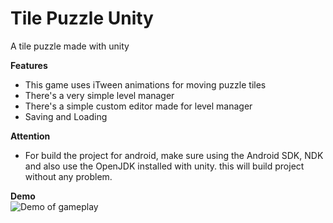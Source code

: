 # Tile Puzzle Unity
A tile puzzle made with unity

<b>Features</b>
* This game uses iTween animations for moving puzzle tiles
* There's a very simple level manager
* There's a simple custom editor made for level manager
* Saving and Loading

<b>Attention</b>
* For build the project for android, make sure using the Android SDK, NDK and also use the OpenJDK installed with unity. this will build project without any problem.

<b>Demo</b><br>
![Demo of gameplay](https://github.com/GamEditorsTechnolegies/Tile-Puzzle-Unity/blob/master/Tile-Puzzle-Unity-Demo.gif)
